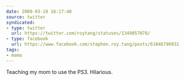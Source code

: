 ```yaml
---
date: 2009-03-18 16:17:40
source: twitter
syndicated:
- type: twitter
  url: https://twitter.com/roytang/statuses/1349057078/
- type: facebook
  url: https://www.facebook.com/stephen.roy.tang/posts/61846796931
tags:
- mama
---
```


Teaching my mom to use the PS3. Hilarious.